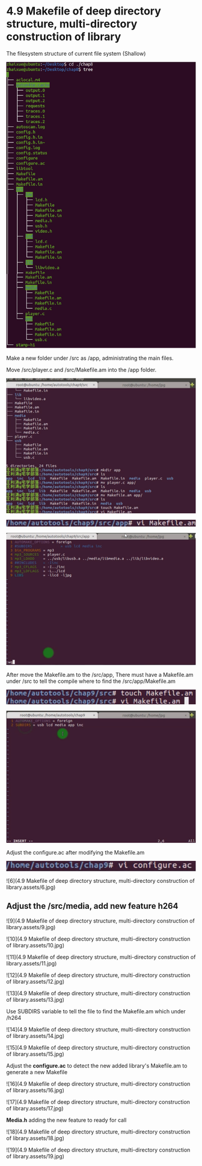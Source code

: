 # 4.9 Makefile of deep directory structure, multi-directory construction of library



The filesystem structure of current file system (Shallow)

![1](https://github.com/knightsummon/Makefile/blob/master/4.9%20Makefile%20of%20deep%20directory%20structure%2C%20multi-directory%20construction%20of%20library.assets/1.jpg)

Make a new folder under /src as /app, administrating the main files.

Move /src/player.c and /src/Makefile.am into the /app folder.

![2](https://github.com/knightsummon/Makefile/blob/master/4.9%20Makefile%20of%20deep%20directory%20structure%2C%20multi-directory%20construction%20of%20library.assets/2.jpg)

![3](https://github.com/knightsummon/Makefile/blob/master/4.9%20Makefile%20of%20deep%20directory%20structure%2C%20multi-directory%20construction%20of%20library.assets/3.jpg)

![4](https://github.com/knightsummon/Makefile/blob/master/4.9%20Makefile%20of%20deep%20directory%20structure%2C%20multi-directory%20construction%20of%20library.assets/4.jpg)

After move the Makefile.am to the /src/app, There must have a Makefile.am under /src to tell the compile where to find the /src/app/Makefile.am

 ![7](https://github.com/knightsummon/Makefile/blob/master/4.9%20Makefile%20of%20deep%20directory%20structure%2C%20multi-directory%20construction%20of%20library.assets/7.jpg)

![8](https://github.com/knightsummon/Makefile/blob/master/4.9%20Makefile%20of%20deep%20directory%20structure%2C%20multi-directory%20construction%20of%20library.assets/8.jpg)

Adjust the configure.ac after modifying the Makefile.am

![5](https://github.com/knightsummon/Makefile/blob/master/4.9%20Makefile%20of%20deep%20directory%20structure%2C%20multi-directory%20construction%20of%20library.assets/5.jpg)

![6](4.9 Makefile of deep directory structure, multi-directory construction of library.assets/6.jpg)



## Adjust the /src/media, add new feature h264

![9](4.9 Makefile of deep directory structure, multi-directory construction of library.assets/9.jpg)

![10](4.9 Makefile of deep directory structure, multi-directory construction of library.assets/10.jpg)

![11](4.9 Makefile of deep directory structure, multi-directory construction of library.assets/11.jpg)

![12](4.9 Makefile of deep directory structure, multi-directory construction of library.assets/12.jpg)

![13](4.9 Makefile of deep directory structure, multi-directory construction of library.assets/13.jpg)

Use SUBDIRS variable to tell the file to find the Makefile.am which under /h264

![14](4.9 Makefile of deep directory structure, multi-directory construction of library.assets/14.jpg)

![15](4.9 Makefile of deep directory structure, multi-directory construction of library.assets/15.jpg)

 Adjust the **configure.ac** to detect the new added library's Makefile.am to generate a new Makefile

![16](4.9 Makefile of deep directory structure, multi-directory construction of library.assets/16.jpg)

![17](4.9 Makefile of deep directory structure, multi-directory construction of library.assets/17.jpg)

**Media.h** adding the new feature to ready for call

![18](4.9 Makefile of deep directory structure, multi-directory construction of library.assets/18.jpg)

![19](4.9 Makefile of deep directory structure, multi-directory construction of library.assets/19.jpg)
